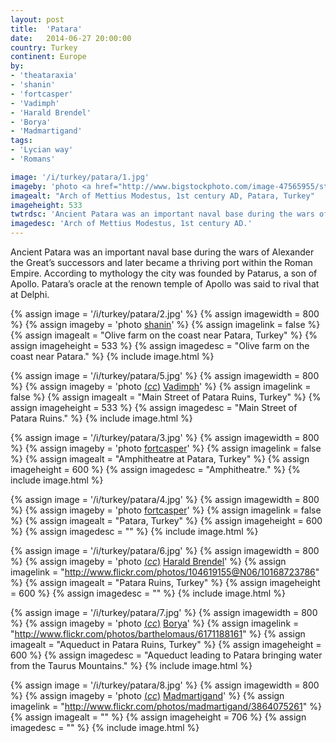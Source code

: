 ```yaml
---
layout: post
title:  'Patara'
date:   2014-06-27 20:00:00
country: Turkey
continent: Europe
by:
- 'theataraxia'
- 'shanin'
- 'fortcasper'
- 'Vadimph'
- 'Harald Brendel'
- 'Borya'
- 'Madmartigand'
tags:
- 'Lycian way'
- 'Romans'

image: '/i/turkey/patara/1.jpg'
imageby: 'photo <a href="http://www.bigstockphoto.com/image-47565955/stock-photo-ancient-gate">theataraxia</a>'
imagealt: "Arch of Mettius Modestus, 1st century AD, Patara, Turkey"
imageheight: 533
twtrdsc: 'Ancient Patara was an important naval base during the wars of Alexander the Great’s successors and later became a thriving port within the Roman Empire.'
imagedesc: 'Arch of Mettius Modestus, 1st century AD.'
---
```

Ancient Patara was an important naval base during the wars of Alexander the Great’s successors and later became a thriving port within the Roman Empire.  According to mythology the city was founded by Patarus, a son of Apollo. Patara’s oracle at the renown temple of Apollo was said to rival that at Delphi.

<!-- img -->
{% assign image = '/i/turkey/patara/2.jpg' %}
{% assign imagewidth = 800 %}
{% assign imageby = 'photo <a href="http://www.bigstockphoto.com/image-47218825/stock-photo-olive-farm">shanin</a>' %}
{% assign imagelink = false %}
{% assign imagealt = "Olive farm on the coast near Patara, Turkey" %}
{% assign imageheight = 533 %}
{% assign imagedesc = "Olive farm on the coast near Patara." %}
{% include image.html %}

{% assign image = '/i/turkey/patara/5.jpg' %}
{% assign imagewidth = 800 %}
{% assign imageby = 'photo <a title="License: Attribution-ShareAlike 3.0 Unported" href="http://creativecommons.org/licenses/by-sa/3.0/deed.en">(<em>cc</em>)</a> <a href="http://en.wikipedia.org/wiki/File:%D0%9F%D0%B0%D1%82%D0%B0%D1%80%D0%B0._%D0%A6%D0%B5%D0%BD%D1%82%D1%80%D0%B0%D0%BB%D1%8C%D0%BD%D0%B0%D1%8F_%D1%83%D0%BB%D0%B8%D1%86%D0%B0_3.jpg">Vadimph</a>' %}
{% assign imagelink = false %}
{% assign imagealt = "Main Street of Patara Ruins, Turkey" %}
{% assign imageheight = 533 %}
{% assign imagedesc = "Main Street of Patara Ruins." %}
{% include image.html %}

{% assign image = '/i/turkey/patara/3.jpg' %}
{% assign imagewidth = 800 %}
{% assign imageby = 'photo <a href="http://www.bigstockphoto.com/image-38333044/stock-photo-amphitheater-of-the-ancient-city-of-patara">fortcasper</a>' %}
{% assign imagelink = false %}
{% assign imagealt = "Amphitheatre at Patara, Turkey" %}
{% assign imageheight = 600 %}
{% assign imagedesc = "Amphitheatre." %}
{% include image.html %}

{% assign image = '/i/turkey/patara/4.jpg' %}
{% assign imagewidth = 800 %}
{% assign imageby = 'photo <a href="http://www.bigstockphoto.com/image-38333032/stock-photo-hall-meeting-of-senators-in-patara">fortcasper</a>' %}
{% assign imagelink = false %}
{% assign imagealt = "Patara, Turkey" %}
{% assign imageheight = 600 %}
{% assign imagedesc = "" %}
{% include image.html %}

{% assign image = '/i/turkey/patara/6.jpg' %}
{% assign imagewidth = 800 %}
{% assign imageby = 'photo <a title="License: Attribution 2.0 Generic" href="https://creativecommons.org/licenses/by/2.0/">(<em>cc</em>)</a> <a href="http://www.flickr.com/photos/104619155@N06/10168723786">Harald Brendel</a>' %}
{% assign imagelink = "http://www.flickr.com/photos/104619155@N06/10168723786" %}
{% assign imagealt = "Patara Ruins, Turkey" %}
{% assign imageheight = 600 %}
{% assign imagedesc = "" %}
{% include image.html %}

{% assign image = '/i/turkey/patara/7.jpg' %}
{% assign imagewidth = 800 %}
{% assign imageby = 'photo <a title="License: Attribution-ShareAlike 2.0 Generic" href="https://creativecommons.org/licenses/by-sa/2.0/">(<em>cc</em>)</a> <a href="http://www.flickr.com/photos/barthelomaus/6171188161">Borya</a>' %}
{% assign imagelink = "http://www.flickr.com/photos/barthelomaus/6171188161" %}
{% assign imagealt = "Aqueduct in Patara Ruins, Turkey" %}
{% assign imageheight = 600 %}
{% assign imagedesc = "Aqueduct leading to Patara bringing water from the Taurus Mountains." %}
{% include image.html %}

{% assign image = '/i/turkey/patara/8.jpg' %}
{% assign imagewidth = 800 %}
{% assign imageby = 'photo <a title="License: Attribution-ShareAlike 2.0 Generic" href="https://creativecommons.org/licenses/by-sa/2.0/">(<em>cc</em>)</a> <a href="http://www.flickr.com/photos/madmartigand/3864075261">Madmartigand</a>' %}
{% assign imagelink = "http://www.flickr.com/photos/madmartigand/3864075261" %}
{% assign imagealt = "" %}
{% assign imageheight = 706 %}
{% assign imagedesc = "" %}
{% include image.html %}